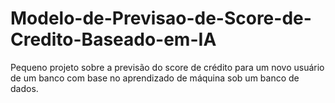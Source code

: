 # Modelo-de-Previsao-de-Score-de-Credito-Baseado-em-IA
Pequeno projeto sobre a previsão do score de crédito para um novo usuário de um banco com base no aprendizado de máquina sob um banco de dados. 
